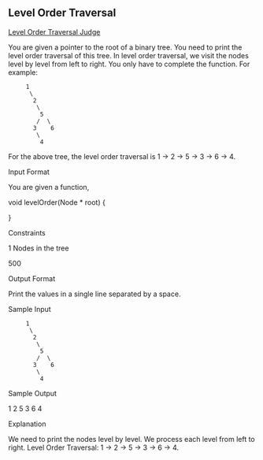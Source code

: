 ## Level Order Traversal
[Level Order Traversal Judge](https://www.hackerrank.com/challenges/tree-level-order-traversal/problem)

You are given a pointer to the root of a binary tree. You need to print the level order traversal of this tree. In level order traversal, we visit the nodes level by level from left to right. You only have to complete the function. For example:
```
     1
      \
       2
        \
         5
        /  \
       3    6
        \
         4  
```
For the above tree, the level order traversal is 1 -> 2 -> 5 -> 3 -> 6 -> 4.

Input Format

You are given a function,

void levelOrder(Node * root) {

}

Constraints

1
Nodes in the tree

500

Output Format

Print the values in a single line separated by a space.

Sample Input
```
     1
      \
       2
        \
         5
        /  \
       3    6
        \
         4  
```
Sample Output

1 2 5 3 6 4

Explanation

We need to print the nodes level by level. We process each level from left to right.
Level Order Traversal: 1 -> 2 -> 5 -> 3 -> 6 -> 4.
